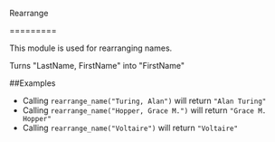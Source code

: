 Rearrange

=========

This module is used for rearranging names.

Turns "LastName, FirstName" into "FirstName"

##Examples

- Calling `rearrange_name("Turing, Alan")` will return `"Alan Turing"`
- Calling `rearrange_name("Hopper, Grace M.")` will return `"Grace M. Hopper"`
- Calling `rearrange_name("Voltaire")` will return `"Voltaire"`
